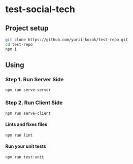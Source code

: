 # test-social-tech  
  
## Project setup  
```sh  
git clone https://github.com/yurii-kozak/test-repo.git
cd test-repo
npm i
```  
  
## Using

### Step 1. Run Server Side
```  
npm run serve-server
```  
### Step 2. Run Client Side
```  
npm run serve-client
```  


  
#### Lints and fixes files  
```  
npm run lint  
```  
  
#### Run your unit tests  
```  
npm run test:unit  
```  
